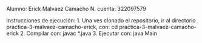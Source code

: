 Alumno: Erick Malvaez Camacho
N. cuenta: 322097579

Instrucciones de ejecución:
    1. Una ves clonado el repositorio, ir al directorio practica-3-malvaez-camacho-erick, con: cd practica-3-malvaez-camacho-erick
    2. Compilar con: javac *.java
    3. Ejecutar con: java Main
